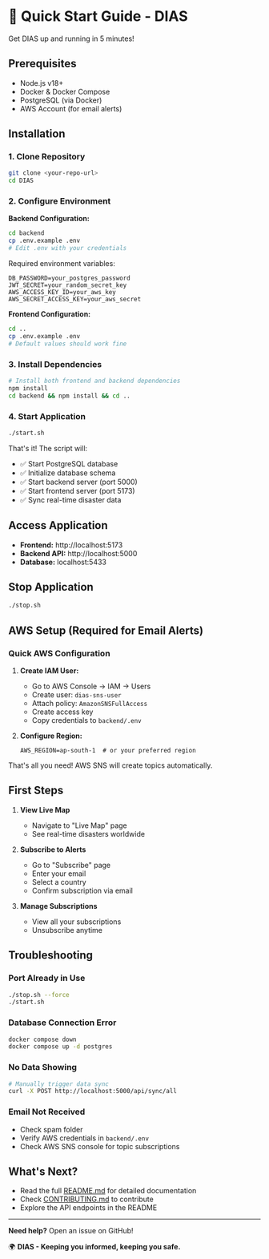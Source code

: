 # 🚀 Quick Start Guide - DIAS

Get DIAS up and running in 5 minutes!

## Prerequisites

- Node.js v18+
- Docker & Docker Compose
- PostgreSQL (via Docker)
- AWS Account (for email alerts)

## Installation

### 1. Clone Repository
```bash
git clone <your-repo-url>
cd DIAS
```

### 2. Configure Environment

**Backend Configuration:**
```bash
cd backend
cp .env.example .env
# Edit .env with your credentials
```

Required environment variables:
```env
DB_PASSWORD=your_postgres_password
JWT_SECRET=your_random_secret_key
AWS_ACCESS_KEY_ID=your_aws_key
AWS_SECRET_ACCESS_KEY=your_aws_secret
```

**Frontend Configuration:**
```bash
cd ..
cp .env.example .env
# Default values should work fine
```

### 3. Install Dependencies

```bash
# Install both frontend and backend dependencies
npm install
cd backend && npm install && cd ..
```

### 4. Start Application

```bash
./start.sh
```

That's it! The script will:
- ✅ Start PostgreSQL database
- ✅ Initialize database schema
- ✅ Start backend server (port 5000)
- ✅ Start frontend server (port 5173)
- ✅ Sync real-time disaster data

## Access Application

- **Frontend:** http://localhost:5173
- **Backend API:** http://localhost:5000
- **Database:** localhost:5433

## Stop Application

```bash
./stop.sh
```

## AWS Setup (Required for Email Alerts)

### Quick AWS Configuration

1. **Create IAM User:**
   - Go to AWS Console → IAM → Users
   - Create user: `dias-sns-user`
   - Attach policy: `AmazonSNSFullAccess`
   - Create access key
   - Copy credentials to `backend/.env`

2. **Configure Region:**
   ```env
   AWS_REGION=ap-south-1  # or your preferred region
   ```

That's all you need! AWS SNS will create topics automatically.

## First Steps

1. **View Live Map**
   - Navigate to "Live Map" page
   - See real-time disasters worldwide

2. **Subscribe to Alerts**
   - Go to "Subscribe" page
   - Enter your email
   - Select a country
   - Confirm subscription via email

3. **Manage Subscriptions**
   - View all your subscriptions
   - Unsubscribe anytime

## Troubleshooting

### Port Already in Use
```bash
./stop.sh --force
./start.sh
```

### Database Connection Error
```bash
docker compose down
docker compose up -d postgres
```

### No Data Showing
```bash
# Manually trigger data sync
curl -X POST http://localhost:5000/api/sync/all
```

### Email Not Received
- Check spam folder
- Verify AWS credentials in `backend/.env`
- Check AWS SNS console for topic subscriptions

## What's Next?

- Read the full [README.md](README.md) for detailed documentation
- Check [CONTRIBUTING.md](CONTRIBUTING.md) to contribute
- Explore the API endpoints in the README

---

**Need help?** Open an issue on GitHub!

🌍 **DIAS - Keeping you informed, keeping you safe.**

